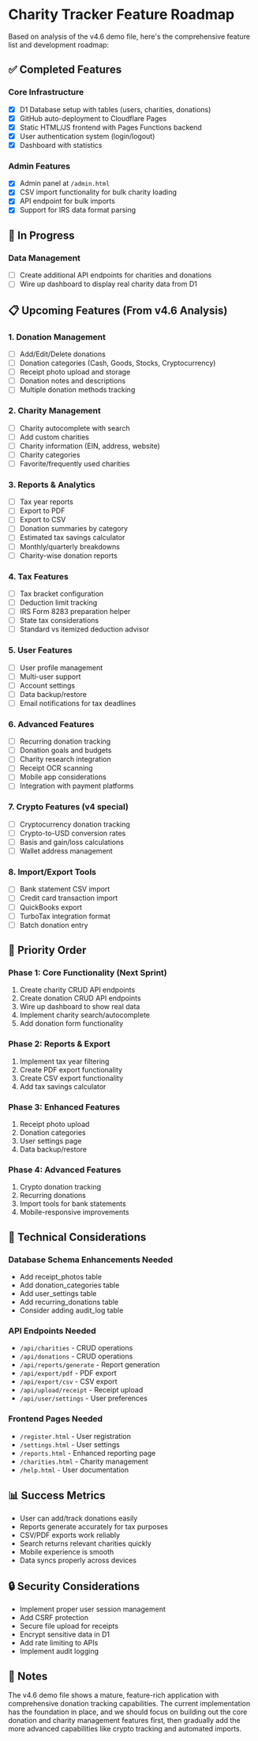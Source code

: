 # Charity Tracker Feature Roadmap

Based on analysis of the v4.6 demo file, here's the comprehensive feature list and development roadmap:

## ✅ Completed Features

### Core Infrastructure
- [x] D1 Database setup with tables (users, charities, donations)
- [x] GitHub auto-deployment to Cloudflare Pages
- [x] Static HTML/JS frontend with Pages Functions backend
- [x] User authentication system (login/logout)
- [x] Dashboard with statistics

### Admin Features
- [x] Admin panel at `/admin.html`
- [x] CSV import functionality for bulk charity loading
- [x] API endpoint for bulk imports
- [x] Support for IRS data format parsing

## 🚧 In Progress

### Data Management
- [ ] Create additional API endpoints for charities and donations
- [ ] Wire up dashboard to display real charity data from D1

## 📋 Upcoming Features (From v4.6 Analysis)

### 1. Donation Management
- [ ] Add/Edit/Delete donations
- [ ] Donation categories (Cash, Goods, Stocks, Cryptocurrency)
- [ ] Receipt photo upload and storage
- [ ] Donation notes and descriptions
- [ ] Multiple donation methods tracking

### 2. Charity Management
- [ ] Charity autocomplete with search
- [ ] Add custom charities
- [ ] Charity information (EIN, address, website)
- [ ] Charity categories
- [ ] Favorite/frequently used charities

### 3. Reports & Analytics
- [ ] Tax year reports
- [ ] Export to PDF
- [ ] Export to CSV
- [ ] Donation summaries by category
- [ ] Estimated tax savings calculator
- [ ] Monthly/quarterly breakdowns
- [ ] Charity-wise donation reports

### 4. Tax Features
- [ ] Tax bracket configuration
- [ ] Deduction limit tracking
- [ ] IRS Form 8283 preparation helper
- [ ] State tax considerations
- [ ] Standard vs itemized deduction advisor

### 5. User Features
- [ ] User profile management
- [ ] Multi-user support
- [ ] Account settings
- [ ] Data backup/restore
- [ ] Email notifications for tax deadlines

### 6. Advanced Features
- [ ] Recurring donation tracking
- [ ] Donation goals and budgets
- [ ] Charity research integration
- [ ] Receipt OCR scanning
- [ ] Mobile app considerations
- [ ] Integration with payment platforms

### 7. Crypto Features (v4 special)
- [ ] Cryptocurrency donation tracking
- [ ] Crypto-to-USD conversion rates
- [ ] Basis and gain/loss calculations
- [ ] Wallet address management

### 8. Import/Export Tools
- [ ] Bank statement CSV import
- [ ] Credit card transaction import
- [ ] QuickBooks export
- [ ] TurboTax integration format
- [ ] Batch donation entry

## 🎯 Priority Order

### Phase 1: Core Functionality (Next Sprint)
1. Create charity CRUD API endpoints
2. Create donation CRUD API endpoints
3. Wire up dashboard to show real data
4. Implement charity search/autocomplete
5. Add donation form functionality

### Phase 2: Reports & Export
1. Implement tax year filtering
2. Create PDF export functionality
3. Create CSV export functionality
4. Add tax savings calculator

### Phase 3: Enhanced Features
1. Receipt photo upload
2. Donation categories
3. User settings page
4. Data backup/restore

### Phase 4: Advanced Features
1. Crypto donation tracking
2. Recurring donations
3. Import tools for bank statements
4. Mobile-responsive improvements

## 🔧 Technical Considerations

### Database Schema Enhancements Needed
- Add receipt_photos table
- Add donation_categories table
- Add user_settings table
- Add recurring_donations table
- Consider adding audit_log table

### API Endpoints Needed
- `/api/charities` - CRUD operations
- `/api/donations` - CRUD operations
- `/api/reports/generate` - Report generation
- `/api/export/pdf` - PDF export
- `/api/export/csv` - CSV export
- `/api/upload/receipt` - Receipt upload
- `/api/user/settings` - User preferences

### Frontend Pages Needed
- `/register.html` - User registration
- `/settings.html` - User settings
- `/reports.html` - Enhanced reporting page
- `/charities.html` - Charity management
- `/help.html` - User documentation

## 📊 Success Metrics

- User can add/track donations easily
- Reports generate accurately for tax purposes
- CSV/PDF exports work reliably
- Search returns relevant charities quickly
- Mobile experience is smooth
- Data syncs properly across devices

## 🔒 Security Considerations

- Implement proper user session management
- Add CSRF protection
- Secure file upload for receipts
- Encrypt sensitive data in D1
- Add rate limiting to APIs
- Implement audit logging

## 📝 Notes

The v4.6 demo file shows a mature, feature-rich application with comprehensive donation tracking capabilities. The current implementation has the foundation in place, and we should focus on building out the core donation and charity management features first, then gradually add the more advanced capabilities like crypto tracking and automated imports.